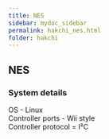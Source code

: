 ```yaml
---
title: NES
sidebar: mydoc_sidebar
permalink: hakchi_nes.html
folder: hakchi
---
```


## NES

### System details  
OS - Linux  
Controller ports - Wii style  
Controller protocol = I²C
